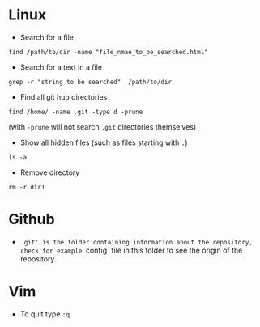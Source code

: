 # Linux

- Search for a file
```
find /path/to/dir -name "file_nmae_to_be_searched.html"
```

- Search for a text in a file
```
grep -r "string to be searched"  /path/to/dir
```


- Find all git hub directories 
```
find /home/ -name .git -type d -prune
```
(with `-prune` will not search `.git` directories themselves)


- Show all hidden files (such as files starting with `.`)

```
ls -a
```

- Remove directory 

```
rm -r dir1
```

# Github

- `.git' is the folder containing information about the repository, check for example `config` file in this folder to see the origin of the repository. 


# Vim 

-  To quit type `:q`
